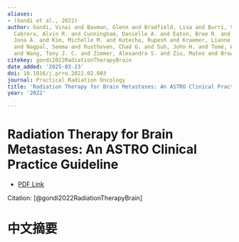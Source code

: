 ```yaml
---
aliases:
- (Gondi et al., 2022)
author: Gondi, Vinai and Bauman, Glenn and Bradfield, Lisa and Burri, Stuart H. and
  Cabrera, Alvin R. and Cunningham, Danielle A. and Eaton, Bree R. and Hattangadi‐Gluth,
  Jona A. and Kim, Michelle M. and Kotecha, Rupesh and Kraemer, Lianne and Li, Jing
  and Nagpal, Seema and Rusthoven, Chad G. and Suh, John H. and Tomé, Wolfgang A.
  and Wang, Tony J. C. and Zimmer, Alexandra S. and Ziu, Mateo and Brown, Paul D.
citekey: gondi2022RadiationTherapyBrain
date_added: '2025-03-23'
doi: 10.1016/j.prro.2022.02.003
journal: Practical Radiation Oncology
title: 'Radiation Therapy for Brain Metastases: An ASTRO Clinical Practice Guideline'
year: '2022'

---
```

# Radiation Therapy for Brain Metastases: An ASTRO Clinical Practice Guideline
- [PDF Link](zotero://open-pdf/library/items/GWDWKUMQ)

Citation: [@gondi2022RadiationTherapyBrain]

# 中文摘要
